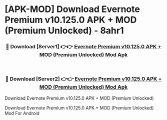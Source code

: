 # [APK-MOD] Download Evernote Premium v10.125.0 APK + MOD (Premium Unlocked) - 8ahr1


<div align="center">
<h3>🔴 Download [Server1] 👉👉 <a href="https://apk-comot.site?title=Evernote_Premium_v10.125.0_APK_+_MOD_(Premium_Unlocked)">Evernote Premium v10.125.0 APK + MOD (Premium Unlocked) Mod Apk</a></h3><br>
<h3>🔴 Download [Server2] 👉👉 <a href="https://apk-comot.site?title=Evernote_Premium_v10.125.0_APK_+_MOD_(Premium_Unlocked)">Evernote Premium v10.125.0 APK + MOD (Premium Unlocked) Mod Apk</a></h3>
</div>



Download Evernote Premium v10.125.0 APK + MOD (Premium Unlocked) 

Download Evernote Premium v10.125.0 APK + MOD (Premium Unlocked) Mod For Android